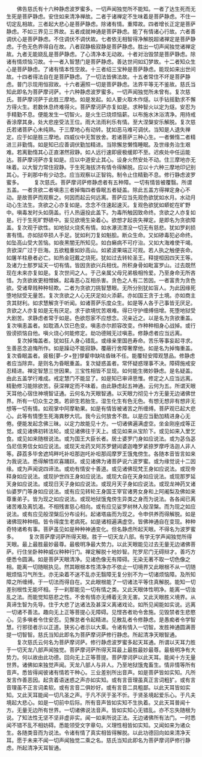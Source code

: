 <!-- { "loadSidebar": true } -->
　　佛告慈氏有十六种静虑波罗蜜多。一切声闻独觉所不能知。一者了达生死而无生死是菩萨静虑。安住如来清净禅故。二者于诸禅定不生味着是菩萨静虑。不住一切定乱相故。三者起大悲心是菩萨静虑。除诸有情。重障故。四者增长正定是菩萨静虑。不如三界见三界故。五者成就神通是菩萨静虑。能了有情诸心行故。六者善调伏心是菩萨静虑。不住调伏不调伏故。七者依无相智得净解脱超诸禅定是菩萨静虑。于色无色界得自在故。八者寂静极寂静是菩萨静虑。胜出一切声闻独觉诸禅定故。九者无能娆乱是菩萨静虑。了心清净本无动故。十者对治毁禁是菩萨静虑。除诸有情烦恼习故。十一者入智慧门是菩萨静虑。善达世间如幻梦故。十二者知众生心是菩萨静虑。了诸有情本性空故。十三者绍三宝种是菩萨静虑。能现如来出世间故。十四者得法自在是菩萨静虑。了一切法皆佛法故。十五者常住不坏是菩萨静虑。普门示现用恒寂故。十六者遍照一切是菩萨静虑。法界平等无不鉴故。慈氏当知此即名为菩萨摩诃萨。十六种静虑波罗蜜多。一切声闻独觉所未曾有。复次慈氏。菩萨摩诃萨于此胜三摩地。如是发起。如人要火取木作燧。以手钻摇勤求不懈方得火生。若数休息终难得火。菩萨摩诃萨亦复如是。求种智火以定为燧。安忍为手精勤不息。便能发生一切智火。是火生已烧烦恼薪。以布施水沐浴清净。用持戒香涂摩其身。处大悲座受法王位。雨大法雨利乐有情。至大涅槃安乐解脱。复次慈氏若诸菩萨心未纯熟。于三摩地心有动转。犹如恶马难可调伏。当知是人退失禅定。应于如是胜三摩地。四威仪中无暂放舍。若诸菩萨三种心生。一者懒惰二者精进三非勤惰。如是知已应善调伏勤加精进。当除懈怠懒惰睡眠。及世缘务治生艰难。若离勤惰其心正直湛然寂静。如人远行速即疲极缓即不至。迟疾处中任运能达。菩萨摩诃萨亦复如是。应以中道安止其心。设身火然安处不动。住三摩地亦无味着。以大智力常住寂静。于生死海拔济有情令得解脱。应以十六种三摩地印记别其心。于刹那中有少动念。应当观察以正智钩。制令止住精勤不息。修行静虑波罗蜜多。
　　复次慈氏。菩萨摩诃萨修静虑者有五种障。一切有情皆被覆翳。所谓五盖。一者贪欲二者嗔恚三者掉悔四者昏眠五者疑盖。除此五盖方得禅定身心不动。是故菩萨而观察之。何因而起云何远离。菩萨应当先观色欲犹如水月。水动月动心生法生。贪欲之心亦复如是。念念不住速起速灭。复观色欲犹如蟒蛇在旷野中。嗔毒发时头如荫盖。行人热逼投此盖下。为毒所触因致命终。贪欲之人亦复如是。行于生死旷野碛中。妄见欲境生染着心。欲想才起丧失禅定。是即名为贪欲障盖。复次观于欲性。如地狱火烧炙有情。如水瀑流漂没一切无有慈悲。犹如罗刹损害有情。亦如狱卒损人手足。犹如利刀复如魁脍。断众生命。又如碜毒犯必命终。如坠高山受大苦恼。如夜黑闇无所知见。如白癞病不可疗治。又如大海难使干竭。贪欲深广过于巨海。五欲粗重如妙高山。如紧波果端正可观。若人执之触便丧命。如屠羊柱悬者必亡。如热金冠戴之烧死。犹如过去转轮圣王。释提桓因四天王等。及诸力士那罗延天一切有情。皆因贪欲兴兵相伐。所积身骨如毗富罗山。过去既然现在未来亦复如是。复次世间之人。于己亲属父母兄弟极相怜爱。乃至身命无所吝惜。为贪欲故更相憎嫉。起毒恶心互相杀害。贪色之人有二苦因。一者富贵为贪色欲。受诸卑贱种种轻欺。二者为贪欲刀挑智慧眼。无所分别犹如盲人。为此因缘死堕地狱受无量苦。复次贪欲之人心无厌足如火添薪。亦如国王贪于土境。亦如商主贪其财利。如求慧解贪于听闻。如诸菩萨乐度众生。如是等人各于己事皆无厌足。贪欲之人亦复如是无有厌足。求于欲境忧苦艰难。得已守护缠缚倍增。死堕地狱受大剧苦。求静虑者常于如是。色欲怨家不应想念。况亲近之。以是名为贪欲重盖。复次嗔恚盖者。如耽酒人饮已色变。嗔恚亦尔颜容改变。作种种相身心战掉。或行毁谤损恼自他。嗔火烧心何能修定。劫功德贼无过嗔恚。修静虑者应当远离。
　　复次掉悔盖者。犹如狂人身心错乱。或缘亲里国邑寿命。苦乐等事妄起寻求。生善恶念追悔所作。如是躁动不能寂静。覆蔽行舍障奢摩他。如是名为掉悔重盖。复次昏眠盖者。疲极[夢-夕+登]懜颦申缺呿昏昧不任。能覆轻安障观慧品。修静虑者应当除弃。是则名为昏眠重盖。复次疑惑盖者。常怀疑惑理事不决。障碍施戒安忍精进。禅定智慧三世因果。三宝性相皆不显现。如何能生微妙静虑。是名疑盖。由此五盖学行难成。戒定慧门不能显了。如是知已审谛思惟。修定之人应当远离。精勤修习能除欲苦。获深禅定而不味着。由此静虑起五神通。云何为五。所谓天眼天耳他心宿住神境智证通。云何名为天眼智通。以天眼力彻见十方无量无边诸佛世界。所有一切众生之类。若卵生若胎生。湿生化生有色无色。有想无想非有想非无想等一切有情。如观掌中阿摩勒果。如是有情皆被诸苦之所缠缚。菩萨观已起大悲心。此等有情堕生死海粪秽大坑。我今云何放舍不救。以是应当勤加精进身心无倦。便能发起念佛三昧。以定力故能见十方。一切诸佛遍满虚空。坐金刚座成等正觉。或见诸佛初转法轮。或见诸佛往于天上。或见如来从宝阶下。或见如来入里乞食。或见如来随根说法。或为国王大臣长者。居士婆罗门身如应说法。或为苾刍苾刍尼信男信女如应说法。或现天龙药叉阿苏罗健闼婆迦噜罗紧捺罗摩呼洛迦人非人等。薜荔多毕舍遮鸠畔吒补呾那迦吒补呾那阎摩罗王饿鬼傍生。各随本音皆言如来为我说法。悉得解悟欢喜踊跃。或见诸佛为诸菩萨说六波罗蜜。或为缘觉说十二因缘。或为声闻说四谛法。或劝有情安十善道。或见诸佛现梵王身如应说法。或现帝释身如应说法。或现护世四王身如应说法。或现大自在天身如应说法。或现那罗延天身如应说法。或现日天子身如应说法。或现月天子身如应说法。或现龙神药叉诸仙婆罗门等身如应说法。或有应见转轮王身国王宰官诸男女身和上阿阇梨及佛如来尊重弟子。皆为现之如应说法。或现地狱饿鬼傍生异类之身而为说法。各各闻已离诸苦难及离饥渴。不相残害慈心相向。或有应见娑罗树林入般涅槃。而为现之如应说法。或有应见般涅槃后分布设利。起诸塔庙而为现之。令申供养而得解脱。如是诸佛现种种相。皆令得度生老病死。如是诸相遍满虚空。皆佛神通自在变现。种种奇特诸希有事。菩萨虽见如是种种神通变化。但名静虑所起天眼。不得名为波罗蜜多。
　　复次菩萨摩诃萨所得天眼。胜于一切天龙八部。有学无学声闻独觉所得天眼。最上最胜最妙最尊。最极明净最大势力。以此天眼能见过去无量无边诸佛菩萨。行住坐卧种种威仪种种行门。禅定解脱十地妙智。陀罗尼门无碍辩才。善巧方便悉令圆满。如是菩萨天眼清净。见诸色像无有障碍。无染无著不取一切色像之相。能离一切随眠执见。然其眼根本性清净亦不依止一切境界又此眼根不从一切随眠烦恼习气所生。亦无染着不迷不乱亦无翳障无复分别不为一切诸烦恼障。及所知障之所缠缚。于一切法而得自在。又此眼根能了一切诸法平等住真解脱。能知一切差别根性无能坏相。于一刹那能见一切有情之类。又此天眼体性明净。能离一切浊乱之法。而能觉知慈悲之性。不舍有情亦无缚着无贪无害。又此天眼胜义境界。从真谛生智为先导。住于大悲了达诸法及甚深义离诸戏论。如所见闻能如实说。远离一切诸不善法。趣向无上正等菩提心无障碍。见悭吝者劝令舍施。见毁禁者生悲愍心。见多嗔者令住安忍。见懈怠者令起精进。见散乱者令修静虑。是愚痴者令学智慧。行邪径者示以正道。狭劣心者示以大乘。令诸有情入一切智。发胜神通圆满菩提一切智智。慈氏当知此即名为菩萨摩诃萨修行静虑。所起清净天眼智通。
　　复次慈氏云何名为菩萨摩诃萨。修行静虑波罗蜜多起天耳通。所谓以天耳力胜于一切天龙八部声闻独觉。菩萨摩诃萨所得天耳最上最胜最妙最尊。最极明净有大势力。何以故由此功德。回向无上正等菩提。菩萨摩诃萨以此天耳。能闻十方无量世界。诸佛如来独觉声闻。天龙八部人与非人。乃至地狱饿鬼畜生。情非情等所有音声。悉皆得闻彼诸有情若干种心。三业差别所出音声。如是菩萨皆如实知。凡所发言作善恶因。起贪着语迷惑之声亦如实知。或有言音理虽真正言词粗犷。或有言音理虽不正言词柔软。或有言音二俱妙好。或有言音二具粗鄙。以此天耳皆如实知。又此天耳能闻一切凡圣之声。于凡不厌于圣不忻。于贤圣境起爱乐心。于凡夫境起大悲心。如是一切前中后际。所有音声皆如实知不生执着。又此天耳普闻十方。无量无边所有世界。一切诸佛说法音声。皆如实知心无错乱。亦不忘失随根为说。了知法性无坚不坚非虚非实。闻一如来所说正法。无边诸佛所有法门。一时悉闻不错不乱不相妨碍。悉能领受文字章句。义理性相皆如实知。又闻如来为诸众生。各随类音而为说法。令诸有情了真实相皆得解脱。以此功德回向如来清净天耳。愿于未来不闻一切声闻独觉二乘之名。慈氏当知此即名为菩萨摩诃萨修行静虑。所起清净天耳智通。
